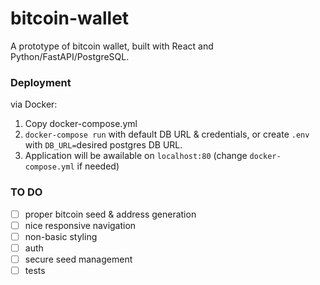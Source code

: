 # bitcoin-wallet

A prototype of bitcoin wallet, built with React and Python/FastAPI/PostgreSQL.

### Deployment

via Docker:

1. Copy docker-compose.yml
2. `docker-compose run` with default DB URL & credentials, or create `.env` with `DB_URL=`desired postgres DB URL.
3. Application will be awailable on `localhost:80` (change `docker-compose.yml` if needed)

### TO DO

- [ ] proper bitcoin seed & address generation
- [ ] nice responsive navigation
- [ ] non-basic styling
- [ ] auth
- [ ] secure seed management
- [ ] tests
